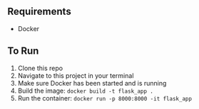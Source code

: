 ## Requirements
- Docker

## To Run
1. Clone this repo
1. Navigate to this project in your terminal
1. Make sure Docker has been started and is running
1. Build the image: `docker build -t flask_app .`
1. Run the container: `docker run -p 8000:8000 -it flask_app`